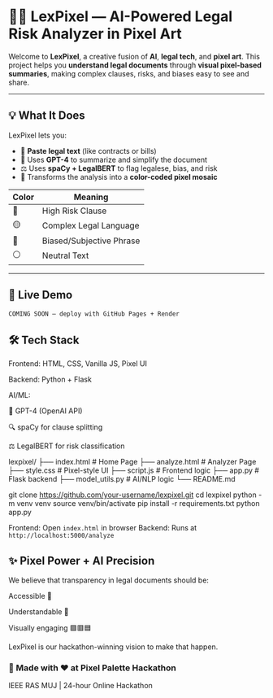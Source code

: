 # 🧠🎨 LexPixel — AI-Powered Legal Risk Analyzer in Pixel Art

Welcome to **LexPixel**, a creative fusion of **AI**, **legal tech**, and **pixel art**. This project helps you **understand legal documents** through **visual pixel-based summaries**, making complex clauses, risks, and biases easy to see and share.

---

## 💡 What It Does

LexPixel lets you:
- 📝 **Paste legal text** (like contracts or bills)
- 🤖 Uses **GPT-4** to summarize and simplify the document
- ⚖️ Uses **spaCy + LegalBERT** to flag legalese, bias, and risk
- 🧱 Transforms the analysis into a **color-coded pixel mosaic**

| Color | Meaning                  |
|-------|--------------------------|
| 🔴    | High Risk Clause         |
| 🟡    | Complex Legal Language   |
| 🔵    | Biased/Subjective Phrase |
| ⚪    | Neutral Text             |

---

## 🚀 Live Demo

```bash
COMING SOON — deploy with GitHub Pages + Render
```
## 🛠️ Tech Stack
Frontend: HTML, CSS, Vanilla JS, Pixel UI

Backend: Python + Flask

AI/ML:

🔗 GPT-4 (OpenAI API)

🔍 spaCy for clause splitting

⚖️ LegalBERT for risk classification

lexpixel/
├── index.html         # Home Page
├── analyze.html       # Analyzer Page
├── style.css          # Pixel-style UI
├── script.js          # Frontend logic
├── app.py             # Flask backend
├── model_utils.py     # AI/NLP logic
└── README.md

git clone https://github.com/your-username/lexpixel.git
cd lexpixel
python -m venv venv
source venv/bin/activate
pip install -r requirements.txt
python app.py

Frontend: Open `index.html` in browser
Backend: Runs at `http://localhost:5000/analyze`

## ✨ Pixel Power + AI Precision
We believe that transparency in legal documents should be:

Accessible 🧠

Understandable 💬

Visually engaging 🟪🟥🟦

LexPixel is our hackathon-winning vision to make that happen.


### 🙌 Made with ❤️ at Pixel Palette Hackathon
IEEE RAS MUJ | 24-hour Online Hackathon
